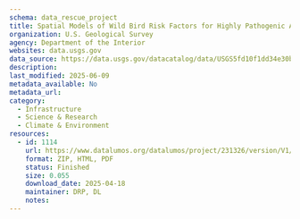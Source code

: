 ```yaml
---
schema: data_rescue_project 
title: Spatial Models of Wild Bird Risk Factors for Highly Pathogenic A(H5N1) Avian Influenza Virus Transmission
organization: U.S. Geological Survey
agency: Department of the Interior
websites: data.usgs.gov
data_source: https://data.usgs.gov/datacatalog/data/USGS5fd10f1dd34e30b91239b703
description: 
last_modified: 2025-06-09
metadata_available: No
metadata_url: 
category:
  - Infrastructure 
  - Science & Research 
  - Climate & Environment 
resources:
  - id: 1114
    url: https://www.datalumos.org/datalumos/project/231326/version/V1/view
    format: ZIP, HTML, PDF
    status: Finished
    size: 0.055
    download_date: 2025-04-18
    maintainer: DRP, DL
    notes: 
---
```


